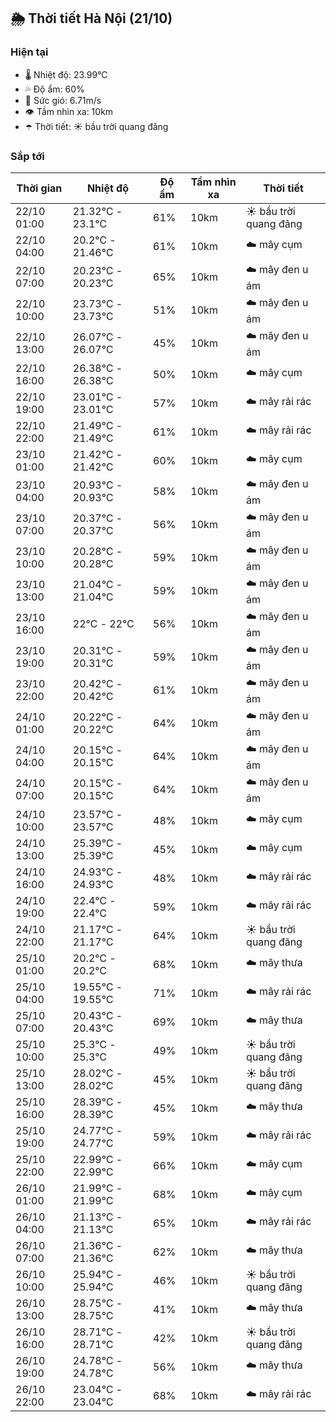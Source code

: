 ## 🌦️ Thời tiết Hà Nội (21/10)

### Hiện tại

- 🌡️ Nhiệt độ: 23.99℃
- 💦 Độ ẩm: 60%
- 💨 Sức gió: 6.71m/s
- 👁️ Tầm nhìn xa: 10km
- ☂️ Thời tiết: ☀️ bầu trời quang đãng

### Sắp tới

| Thời gian | Nhiệt độ | Độ ẩm | Tầm nhìn xa | Thời tiết |
| --- | --- | --- | --- | --- |
| 22/10 01:00 | 21.32℃ - 23.1℃ | 61% | 10km | ☀️ bầu trời quang đãng |
| 22/10 04:00 | 20.2℃ - 21.46℃ | 61% | 10km | ☁️ mây cụm |
| 22/10 07:00 | 20.23℃ - 20.23℃ | 65% | 10km | ☁️ mây đen u ám |
| 22/10 10:00 | 23.73℃ - 23.73℃ | 51% | 10km | ☁️ mây đen u ám |
| 22/10 13:00 | 26.07℃ - 26.07℃ | 45% | 10km | ☁️ mây đen u ám |
| 22/10 16:00 | 26.38℃ - 26.38℃ | 50% | 10km | ☁️ mây cụm |
| 22/10 19:00 | 23.01℃ - 23.01℃ | 57% | 10km | ☁️ mây rải rác |
| 22/10 22:00 | 21.49℃ - 21.49℃ | 61% | 10km | ☁️ mây rải rác |
| 23/10 01:00 | 21.42℃ - 21.42℃ | 60% | 10km | ☁️ mây cụm |
| 23/10 04:00 | 20.93℃ - 20.93℃ | 58% | 10km | ☁️ mây đen u ám |
| 23/10 07:00 | 20.37℃ - 20.37℃ | 56% | 10km | ☁️ mây đen u ám |
| 23/10 10:00 | 20.28℃ - 20.28℃ | 59% | 10km | ☁️ mây đen u ám |
| 23/10 13:00 | 21.04℃ - 21.04℃ | 59% | 10km | ☁️ mây đen u ám |
| 23/10 16:00 | 22℃ - 22℃ | 56% | 10km | ☁️ mây đen u ám |
| 23/10 19:00 | 20.31℃ - 20.31℃ | 59% | 10km | ☁️ mây đen u ám |
| 23/10 22:00 | 20.42℃ - 20.42℃ | 61% | 10km | ☁️ mây đen u ám |
| 24/10 01:00 | 20.22℃ - 20.22℃ | 64% | 10km | ☁️ mây đen u ám |
| 24/10 04:00 | 20.15℃ - 20.15℃ | 64% | 10km | ☁️ mây đen u ám |
| 24/10 07:00 | 20.15℃ - 20.15℃ | 64% | 10km | ☁️ mây đen u ám |
| 24/10 10:00 | 23.57℃ - 23.57℃ | 48% | 10km | ☁️ mây cụm |
| 24/10 13:00 | 25.39℃ - 25.39℃ | 45% | 10km | ☁️ mây cụm |
| 24/10 16:00 | 24.93℃ - 24.93℃ | 48% | 10km | ☁️ mây rải rác |
| 24/10 19:00 | 22.4℃ - 22.4℃ | 59% | 10km | ☁️ mây rải rác |
| 24/10 22:00 | 21.17℃ - 21.17℃ | 64% | 10km | ☀️ bầu trời quang đãng |
| 25/10 01:00 | 20.2℃ - 20.2℃ | 68% | 10km | ☁️ mây thưa |
| 25/10 04:00 | 19.55℃ - 19.55℃ | 71% | 10km | ☁️ mây rải rác |
| 25/10 07:00 | 20.43℃ - 20.43℃ | 69% | 10km | ☁️ mây thưa |
| 25/10 10:00 | 25.3℃ - 25.3℃ | 49% | 10km | ☀️ bầu trời quang đãng |
| 25/10 13:00 | 28.02℃ - 28.02℃ | 45% | 10km | ☀️ bầu trời quang đãng |
| 25/10 16:00 | 28.39℃ - 28.39℃ | 45% | 10km | ☁️ mây thưa |
| 25/10 19:00 | 24.77℃ - 24.77℃ | 59% | 10km | ☁️ mây rải rác |
| 25/10 22:00 | 22.99℃ - 22.99℃ | 66% | 10km | ☁️ mây cụm |
| 26/10 01:00 | 21.99℃ - 21.99℃ | 68% | 10km | ☁️ mây cụm |
| 26/10 04:00 | 21.13℃ - 21.13℃ | 65% | 10km | ☁️ mây rải rác |
| 26/10 07:00 | 21.36℃ - 21.36℃ | 62% | 10km | ☁️ mây thưa |
| 26/10 10:00 | 25.94℃ - 25.94℃ | 46% | 10km | ☀️ bầu trời quang đãng |
| 26/10 13:00 | 28.75℃ - 28.75℃ | 41% | 10km | ☁️ mây thưa |
| 26/10 16:00 | 28.71℃ - 28.71℃ | 42% | 10km | ☀️ bầu trời quang đãng |
| 26/10 19:00 | 24.78℃ - 24.78℃ | 56% | 10km | ☁️ mây thưa |
| 26/10 22:00 | 23.04℃ - 23.04℃ | 68% | 10km | ☁️ mây rải rác |

